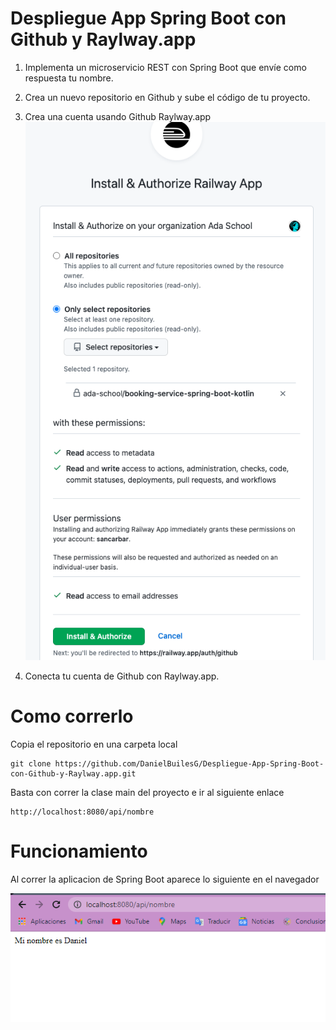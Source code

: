 # Despliegue App Spring Boot con Github y Raylway.app


1. Implementa un microservicio REST con Spring Boot que envíe como respuesta tu nombre.

2. Crea un nuevo repositorio en Github y sube el código de tu proyecto.

3. Crea una cuenta usando Github Raylway.app
![Alt text](image.png)


4. Conecta tu cuenta de Github con Raylway.app.


# Como correrlo 

Copia el repositorio en una carpeta local 

```
git clone https://github.com/DanielBuilesG/Despliegue-App-Spring-Boot-con-Github-y-Raylway.app.git
```

Basta con correr la clase main del proyecto e ir al siguiente enlace 
```
http://localhost:8080/api/nombre
```



# Funcionamiento 



Al correr la aplicacion de Spring Boot aparece lo siguiente en el navegador

![Alt text](image-1.png)





